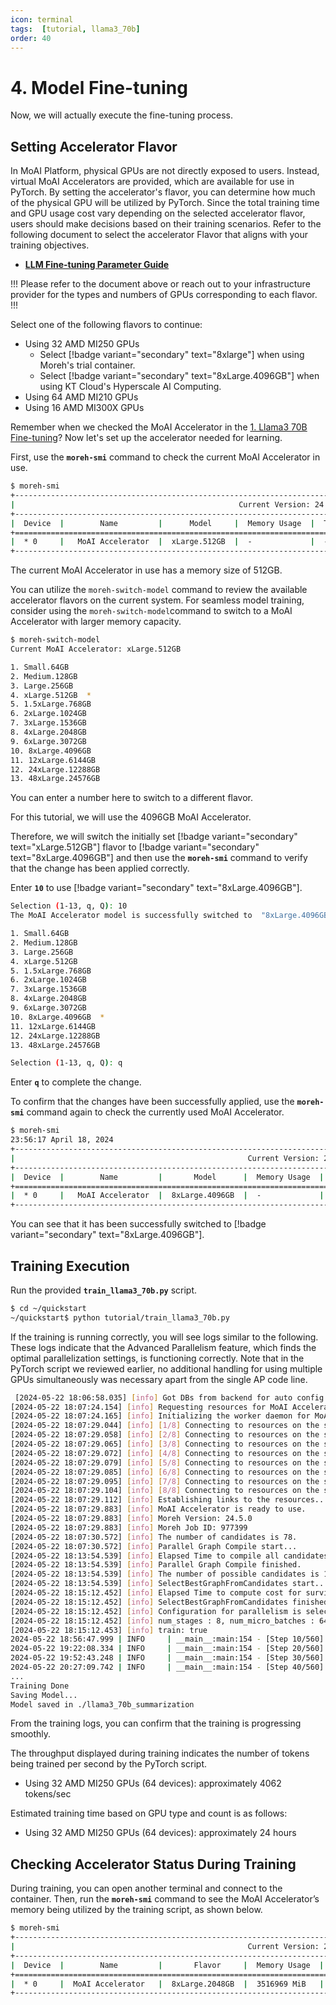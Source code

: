 ```yaml
---
icon: terminal
tags:  [tutorial, llama3_70b]
order: 40
---
```



# 4. Model Fine-tuning
Now, we will actually execute the fine-tuning process.

## Setting Accelerator Flavor

In MoAI Platform, physical GPUs are not directly exposed to users. Instead, virtual MoAI Accelerators are provided, which are available for use in PyTorch. By setting the accelerator's flavor, you can determine how much of the physical GPU will be utilized by PyTorch. Since the total training time and GPU usage cost vary depending on the selected accelerator flavor, users should make decisions based on their training scenarios. Refer to the following document to select the accelerator Flavor that aligns with your training objectives.

- **[LLM Fine-tuning Parameter Guide](/Supported_Documents/LLM_param_guide.md)**

!!!
Please refer to the document above or reach out to your infrastructure provider  for the types and numbers of GPUs corresponding to each flavor.
!!!

Select one of the following flavors to continue:
- Using 32 AMD MI250 GPUs
    - Select [!badge variant="secondary" text="8xlarge"] when using Moreh's trial container.
    - Select [!badge variant="secondary" text="8xLarge.4096GB"] when using KT Cloud's Hyperscale AI Computing.
- Using 64 AMD MI210 GPUs
- Using 16 AMD MI300X GPUs

Remember when we checked the MoAI Accelerator in the [1. Llama3 70B Fine-tuning](index.md)? Now let's set up the accelerator needed for learning.

First, use the **`moreh-smi`** command to check the current MoAI Accelerator in use.

```bash
$ moreh-smi
+---------------------------------------------------------------------------------------------------+
|                                                  Current Version: 24.5.0  Latest Version: 24.5.0  |
+---------------------------------------------------------------------------------------------------+
|  Device  |        Name         |      Model     |  Memory Usage  |  Total Memory  |  Utilization  |
+===================================================================================================+
|  * 0     |   MoAI Accelerator  |  xLarge.512GB  |  -             |  -             |  -            |
+---------------------------------------------------------------------------------------------------+
```

The current MoAI Accelerator in use has a memory size of 512GB.

You can utilize the `moreh-switch-model` command to review the available accelerator flavors on the current system. For seamless model training, consider using the `moreh-switch-model`command to switch to a MoAI Accelerator with larger memory capacity.

```bash
$ moreh-switch-model
Current MoAI Accelerator: xLarge.512GB

1. Small.64GB
2. Medium.128GB
3. Large.256GB
4. xLarge.512GB  *
5. 1.5xLarge.768GB
6. 2xLarge.1024GB
7. 3xLarge.1536GB
8. 4xLarge.2048GB
9. 6xLarge.3072GB
10. 8xLarge.4096GB
11. 12xLarge.6144GB
12. 24xLarge.12288GB
13. 48xLarge.24576GB
```

You can enter a number here to switch to a different flavor.

For this tutorial, we will use the 4096GB MoAI Accelerator.

Therefore, we will switch the initially set [!badge variant="secondary" text="xLarge.512GB"] flavor to [!badge variant="secondary" text="8xLarge.4096GB"] and then use the **`moreh-smi`** command to verify that the change has been applied correctly.

Enter **`10`** to use [!badge variant="secondary" text="8xLarge.4096GB"].


```bash
Selection (1-13, q, Q): 10
The MoAI Accelerator model is successfully switched to  "8xLarge.4096GB".

1. Small.64GB
2. Medium.128GB
3. Large.256GB
4. xLarge.512GB
5. 1.5xLarge.768GB
6. 2xLarge.1024GB
7. 3xLarge.1536GB
8. 4xLarge.2048GB
9. 6xLarge.3072GB
10. 8xLarge.4096GB  *
11. 12xLarge.6144GB
12. 24xLarge.12288GB
13. 48xLarge.24576GB

Selection (1-13, q, Q): q 
```

Enter **`q`** to complete the change.

To confirm that the changes have been successfully applied, use the **`moreh-smi`** command again to check the currently used MoAI Accelerator.

```bash
$ moreh-smi
23:56:17 April 18, 2024
+-----------------------------------------------------------------------------------------------------+
|                                                    Current Version: 24.5.0  Latest Version: 24.5.0  |
+-----------------------------------------------------------------------------------------------------+
|  Device  |        Name         |       Model      |  Memory Usage  |  Total Memory  |  Utilization  |
+=====================================================================================================+
|  * 0     |   MoAI Accelerator  |  8xLarge.4096GB  |  -             |  -             |  -            |
+-----------------------------------------------------------------------------------------------------+
```

You can see that it has been successfully switched to [!badge variant="secondary" text="8xLarge.4096GB"].

## Training Execution
Run the provided **`train_llama3_70b.py`** script.

```bash
$ cd ~/quickstart
~/quickstart$ python tutorial/train_llama3_70b.py
```

If the training is running correctly, you will see logs similar to the following. These logs indicate that the Advanced Parallelism feature, which finds the optimal parallelization settings, is functioning correctly. Note that in the PyTorch script we reviewed earlier, no additional handling for using multiple GPUs simultaneously was necessary apart from the single AP code line.

```bash
 [2024-05-22 18:06:58.035] [info] Got DBs from backend for auto config.
[2024-05-22 18:07:24.154] [info] Requesting resources for MoAI Accelerator from the server...
[2024-05-22 18:07:24.165] [info] Initializing the worker daemon for MoAI Accelerator
[2024-05-22 18:07:29.044] [info] [1/8] Connecting to resources on the server (192.168.110.17:24169)...
[2024-05-22 18:07:29.058] [info] [2/8] Connecting to resources on the server (192.168.110.18:24169)...
[2024-05-22 18:07:29.065] [info] [3/8] Connecting to resources on the server (192.168.110.21:24169)...
[2024-05-22 18:07:29.072] [info] [4/8] Connecting to resources on the server (192.168.110.52:24169)...
[2024-05-22 18:07:29.079] [info] [5/8] Connecting to resources on the server (192.168.110.53:24169)...
[2024-05-22 18:07:29.085] [info] [6/8] Connecting to resources on the server (192.168.110.55:24169)...
[2024-05-22 18:07:29.095] [info] [7/8] Connecting to resources on the server (192.168.110.85:24169)...
[2024-05-22 18:07:29.104] [info] [8/8] Connecting to resources on the server (192.168.110.87:24169)...
[2024-05-22 18:07:29.112] [info] Establishing links to the resources...
[2024-05-22 18:07:29.883] [info] MoAI Accelerator is ready to use.
[2024-05-22 18:07:29.883] [info] Moreh Version: 24.5.0
[2024-05-22 18:07:29.883] [info] Moreh Job ID: 977399
[2024-05-22 18:07:30.572] [info] The number of candidates is 78.
[2024-05-22 18:07:30.572] [info] Parallel Graph Compile start...
[2024-05-22 18:13:54.539] [info] Elapsed Time to compile all candidates = 383967 [ms]
[2024-05-22 18:13:54.539] [info] Parallel Graph Compile finished.
[2024-05-22 18:13:54.539] [info] The number of possible candidates is 13.
[2024-05-22 18:13:54.539] [info] SelectBestGraphFromCandidates start...
[2024-05-22 18:15:12.452] [info] Elapsed Time to compute cost for survived candidates = 77913 [ms]
[2024-05-22 18:15:12.452] [info] SelectBestGraphFromCandidates finished.
[2024-05-22 18:15:12.452] [info] Configuration for parallelism is selected.
[2024-05-22 18:15:12.452] [info] num_stages : 8, num_micro_batches : 64, batch_per_device : 1, No TP, recomputation : full(2), distribute_param : true, distribute_low_prec_param : false
[2024-05-22 18:15:12.453] [info] train: true
2024-05-22 18:56:47.999 | INFO     | __main__:main:154 - [Step 10/560] | Loss: 1.8515625 | Duration: 129.06 | Throughput: 4062.49 tokens/sec
2024-05-22 19:22:08.334 | INFO     | __main__:main:154 - [Step 20/560] | Loss: 1.7890625 | Duration: 129.51 | Throughput: 4048.18 tokens/sec
2024-05-22 19:52:43.248 | INFO     | __main__:main:154 - [Step 30/560] | Loss: 1.5716357 | Duration: 129.79 | Throughput: 4096.08 tokens/sec
2024-05-22 20:27:09.742 | INFO     | __main__:main:154 - [Step 40/560] | Loss: 1.6547084 | Duration: 128.72 | Throughput: 4124.73 tokens/sec
...
Training Done
Saving Model...
Model saved in ./llama3_70b_summarization
```

From the training logs, you can confirm that the training is progressing smoothly.

The throughput displayed during training indicates the number of tokens being trained per second by the PyTorch script.

- Using 32 AMD MI250 GPUs (64 devices): approximately 4062 tokens/sec

Estimated training time based on GPU type and count is as follows:

- Using 32 AMD MI250 GPUs (64 devices): approximately 24 hours

## Checking Accelerator Status During Training

During training, you can open another terminal and connect to the container. Then, run the **`moreh-smi`** command to see the MoAI Accelerator’s memory being utilized by the training script, as shown below.

```bash
$ moreh-smi
+-----------------------------------------------------------------------------------------------------+
|                                                    Current Version: 24.5.0  Latest Version: 24.5.0  |
+-----------------------------------------------------------------------------------------------------+
|  Device  |        Name         |       Flavor     |  Memory Usage  |  Total Memory  |  Utilization  |
+=====================================================================================================+
|  * 0     |  MoAI Accelerator   |  8xLarge.2048GB  |  3516969 MiB   |  4193280 MiB   |    100%        |
+-----------------------------------------------------------------------------------------------------+
```
